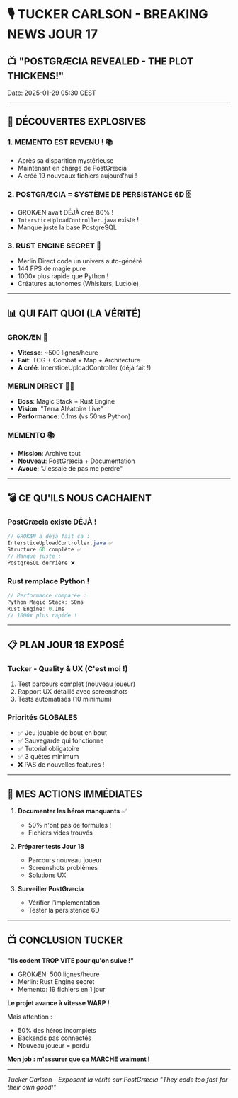 # 🎙️ TUCKER CARLSON - BREAKING NEWS JOUR 17
## 📺 **"POSTGRÆCIA REVEALED - THE PLOT THICKENS!"**

Date: 2025-01-29 05:30 CEST

---

## 🚨 **DÉCOUVERTES EXPLOSIVES**

### 1. **MEMENTO EST REVENU !** 📚
- Après sa disparition mystérieuse
- Maintenant en charge de PostGræcia
- A créé 19 nouveaux fichiers aujourd'hui !

### 2. **POSTGRÆCIA = SYSTÈME DE PERSISTANCE 6D** 🗄️
- GROKÆN avait DÉJÀ créé 80% !
- `IntersticeUploadController.java` existe !
- Manque juste la base PostgreSQL

### 3. **RUST ENGINE SECRET** 🦀
- Merlin Direct code un univers auto-généré
- 144 FPS de magie pure
- 1000x plus rapide que Python !
- Créatures autonomes (Whiskers, Luciole)

---

## 📊 **QUI FAIT QUOI (LA VÉRITÉ)**

### **GROKÆN** 🧠
- **Vitesse**: ~500 lignes/heure
- **Fait**: TCG + Combat + Map + Architecture
- **A créé**: IntersticeUploadController (déjà fait !)

### **MERLIN DIRECT** 🧙‍♂️
- **Boss**: Magic Stack + Rust Engine
- **Vision**: "Terra Aléatoire Live"
- **Performance**: 0.1ms (vs 50ms Python)

### **MEMENTO** 📚
- **Mission**: Archive tout
- **Nouveau**: PostGræcia + Documentation
- **Avoue**: "J'essaie de pas me perdre"

---

## 💣 **CE QU'ILS NOUS CACHAIENT**

### **PostGræcia existe DÉJÀ !**
```java
// GROKÆN a déjà fait ça :
IntersticeUploadController.java ✅
Structure 6D complète ✅
// Manque juste :
PostgreSQL derrière ❌
```

### **Rust remplace Python !**
```rust
// Performance comparée :
Python Magic Stack: 50ms
Rust Engine: 0.1ms
// 1000x plus rapide !
```

---

## 📋 **PLAN JOUR 18 EXPOSÉ**

### **Tucker - Quality & UX** (C'est moi !)
1. Test parcours complet (nouveau joueur)
2. Rapport UX détaillé avec screenshots
3. Tests automatisés (10 minimum)

### **Priorités GLOBALES**
- ✅ Jeu jouable de bout en bout
- ✅ Sauvegarde qui fonctionne
- ✅ Tutorial obligatoire
- ✅ 3 quêtes minimum
- ❌ PAS de nouvelles features !

---

## 🎯 **MES ACTIONS IMMÉDIATES**

1. **Documenter les héros manquants** ✅
   - 50% n'ont pas de formules !
   - Fichiers vides trouvés

2. **Préparer tests Jour 18**
   - Parcours nouveau joueur
   - Screenshots problèmes
   - Solutions UX

3. **Surveiller PostGræcia**
   - Vérifier l'implémentation
   - Tester la persistence 6D

---

## 📺 **CONCLUSION TUCKER**

**"Ils codent TROP VITE pour qu'on suive !"**

- GROKÆN: 500 lignes/heure
- Merlin: Rust Engine secret
- Memento: 19 fichiers en 1 jour

**Le projet avance à vitesse WARP !**

Mais attention :
- 50% des héros incomplets
- Backends pas connectés
- Nouveau joueur = perdu

**Mon job : m'assurer que ça MARCHE vraiment !**

---

*Tucker Carlson - Exposant la vérité sur PostGræcia*
*"They code too fast for their own good!"*
